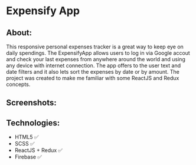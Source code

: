 # Expensify App

## About:
This responsive personal expenses tracker is a great way to keep eye on daily spendings. The ExpensifyApp allows users to log in via Google accout and check your last expenses from anywhere around the world and using any device with internet connection. The app offers to the user text and date filters and it also lets sort the expenses by date or by amount. The project was created to make me familiar with some ReactJS and Redux concepts. 

## Screenshots:

## Technologies:
- HTML5 :white_check_mark:
- SCSS :white_check_mark:
- ReactJS + Redux :white_check_mark:
- Firebase :white_check_mark:
